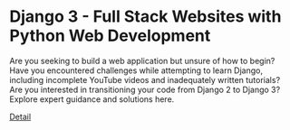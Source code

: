 # Django 3 - Full Stack Websites with Python Web Development

Are you seeking to build a web application but unsure of how to begin? Have you encountered challenges while attempting to learn Django, including incomplete YouTube videos and inadequately written tutorials? Are you interested in transitioning your code from Django 2 to Django 3? Explore expert guidance and solutions here. 

[Detail](https://eduitfree.com/bI9E)